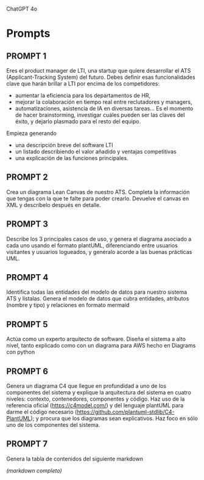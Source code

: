 ChatGPT 4o

# Prompts
## PROMPT 1
Eres el product manager de LTI, una startup que quiere desarrollar el ATS (Applicant-Tracking System) del futuro.
Debes definir esas funcionalidades clave que harán brillar a LTI por encima de los competidores:
- aumentar la eficiencia para los departamentos de HR,
- mejorar la colaboración en tiempo real entre reclutadores y managers,
- automatizaciones, asistencia de IA en diversas tareas...
Es el momento de hacer brainstorming, investigar cuáles pueden ser las claves del éxito, y dejarlo plasmado para el resto del equipo.

Empieza generando
- una descripción breve del software LTI
- un listado describiendo el valor añadido y ventajas competitivas
- una explicación de las funciones principales.

## PROMPT 2
Crea un diagrama Lean Canvas de nuestro ATS. Completa la información que tengas con la que te falte para poder crearlo. Devuelve el canvas en XML y descríbelo después en detalle.

## PROMPT 3
Describe los 3 principales casos de uso, y genera  el diagrama asociado a cada uno usando el formato plantUML, diferenciando entre usuarios visitantes y usuarios logueados, y genéralo acorde a las buenas prácticas UML.

## PROMPT 4
Identifica todas las entidades del modelo de datos para nuestro sistema ATS y lístalas. Genera el modelo de datos que cubra entidades, atributos (nombre y tipo) y relaciones en formato mermaid

## PROMPT 5
Actúa como un experto arquitecto de software. Diseña el sistema a alto nivel, tanto explicado como con un diagrama para AWS hecho en Diagrams con python

## PROMPT 6
Genera un diagrama C4 que llegue en profundidad a uno de los componentes del sistema y explique la arquitectura del sistema en cuatro niveles: contexto, contenedores, componentes y código.
Haz uso de la referencia oficial (https://c4model.com/) y del lenguaje plantUML para darme el código necesario (https://github.com/plantuml-stdlib/C4-PlantUML); y procura que los diagramas sean explicativos. Haz foco en sólo uno de los componentes del sistema.

## PROMPT 7
Genera la tabla de contenidos del siguiente markdown

_(markdown completo)_